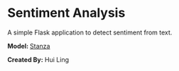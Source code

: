 # Sentiment Analysis

A simple Flask application to detect sentiment from text.<br>

<b> Model: </b> <a href='https://stanfordnlp.github.io/stanza/sentiment.html' target='_blank'>Stanza</a>

<b>Created By:</b> Hui Ling


